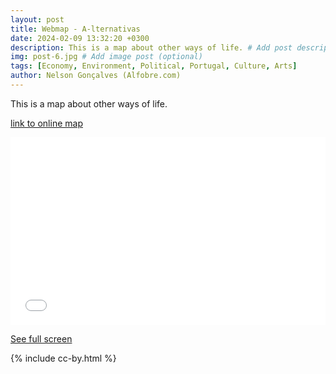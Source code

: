 ```yaml
---
layout: post
title: Webmap - A-lternativas
date: 2024-02-09 13:32:20 +0300
description: This is a map about other ways of life. # Add post description (optional)
img: post-6.jpg # Add image post (optional)
tags: [Economy, Environment, Political, Portugal, Culture, Arts]
author: Nelson Gonçalves (Alfobre.com) 
---
```


This is a map about other ways of life.

[link to online map](https://umap.openstreetmap.fr/en/map/a-lternativas_1021352#7/39.994/-6.965)


<iframe width="100%" height="300px" frameborder="0" allowfullscreen allow="geolocation" src="//umap.openstreetmap.fr/en/map/a-lternativas_1021352?scaleControl=false&miniMap=false&scrollWheelZoom=false&zoomControl=true&editMode=disabled&moreControl=true&searchControl=null&tilelayersControl=null&embedControl=null&datalayersControl=true&onLoadPanel=undefined&captionBar=false&captionMenus=true"></iframe><p><a href="//umap.openstreetmap.fr/en/map/a-lternativas_1021352?scaleControl=false&miniMap=false&scrollWheelZoom=true&zoomControl=true&editMode=disabled&moreControl=true&searchControl=null&tilelayersControl=null&embedControl=null&datalayersControl=true&onLoadPanel=undefined&captionBar=false&captionMenus=true">See full screen</a></p>




{% include cc-by.html %}
